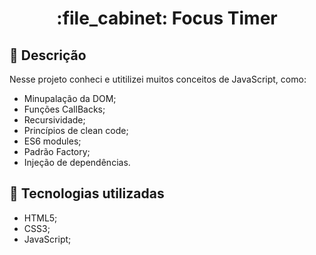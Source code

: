 <h1 align="center">:file_cabinet: Focus Timer </h1>

## :memo: Descrição
Nesse projeto conheci e utitilizei muitos conceitos de JavaScript, como:
* Minupalação da DOM;
* Funções CallBacks;
* Recursividade;
* Princípios de clean code;
* ES6 modules;
* Padrão Factory;
* Injeção de dependências. 

## :wrench: Tecnologias utilizadas
* HTML5;
* CSS3;
* JavaScript;
